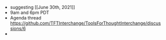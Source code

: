 - suggesting [[June 30th, 2021]]
- 9am and 6pm PDT
- Agenda thread https://github.com/TFTInterchange/ToolsForThoughtInterchange/discussions/6
-